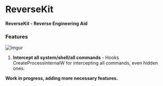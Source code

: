 # ReverseKit

<b>ReverseKit - Reverse Engineering Aid</b>

### Features
![Imgur](https://i.imgur.com/PWuwnI6.png)


1. <b>Intercept all system/shell/all commands</b> - Hooks CreateProcessInternalW for intercepting all commands, even hidden ones.


<b>Work in progress, adding more necessary features.</b>

